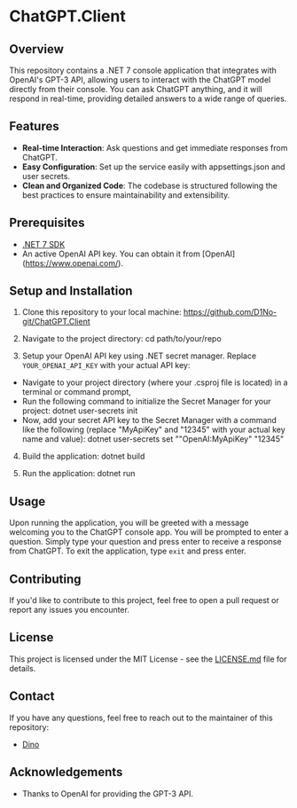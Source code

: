 # ChatGPT.Client

## Overview

This repository contains a .NET 7 console application that integrates with OpenAI's GPT-3 API, allowing users to interact with the ChatGPT model directly from their console. You can ask ChatGPT anything, and it will respond in real-time, providing detailed answers to a wide range of queries.

## Features

- **Real-time Interaction**: Ask questions and get immediate responses from ChatGPT.
- **Easy Configuration**: Set up the service easily with appsettings.json and user secrets.
- **Clean and Organized Code**: The codebase is structured following the best practices to ensure maintainability and extensibility.

## Prerequisites

- [.NET 7 SDK](https://dotnet.microsoft.com/download/dotnet/7.0)
- An active OpenAI API key. You can obtain it from [OpenAI] (https://www.openai.com/).

## Setup and Installation

1. Clone this repository to your local machine: https://github.com/D1No-git/ChatGPT.Client

2. Navigate to the project directory: cd path/to/your/repo

3. Setup your OpenAI API key using .NET secret manager. Replace `YOUR_OPENAI_API_KEY` with your actual API key:

- Navigate to your project directory (where your .csproj file is located) in a terminal or command prompt,
- Run the following command to initialize the Secret Manager for your project: dotnet user-secrets init 
- Now, add your secret API key to the Secret Manager with a command like the following (replace "MyApiKey" and "12345" with your actual key name and value): dotnet user-secrets set ""OpenAI:MyApiKey" "12345"


4. Build the application: dotnet build

5. Run the application: dotnet run 

## Usage

Upon running the application, you will be greeted with a message welcoming you to the ChatGPT console app. You will be prompted to enter a question. Simply type your question and press enter to receive a response from ChatGPT. To exit the application, type `exit` and press enter.

## Contributing

If you'd like to contribute to this project, feel free to open a pull request or report any issues you encounter.

## License

This project is licensed under the MIT License - see the [LICENSE.md](LICENSE.md) file for details.

## Contact

If you have any questions, feel free to reach out to the maintainer of this repository:
- [Dino](dino.alija@outlook.com)

## Acknowledgements

- Thanks to OpenAI for providing the GPT-3 API.


